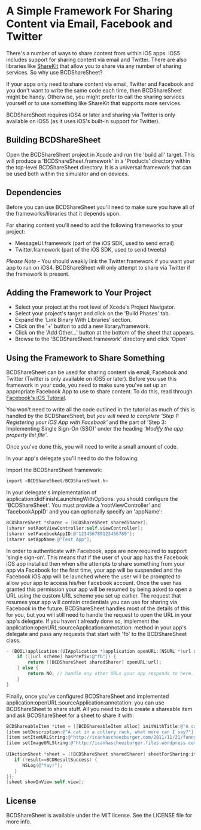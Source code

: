 A Simple Framework For Sharing Content via Email, Facebook and Twitter
======================================================================

There's a number of ways to share content from within iOS apps. iOS5 includes support for sharing content via email and Twitter. There are also libraries like [ShareKit](http://getsharekit.com/) that allow you to share via any number of sharing services. So why use BCDShareSheet?

If your apps only need to share content via email, Twitter and Facebook and you don't want to write the same code each time, then BCDShareSheet might be handy. Otherwise, you might prefer to call the sharing services yourself or to use something like ShareKit that supports more services.

BCDShareSheet requires iOS4 or later and sharing via Twitter is only available on iOS5 (as it uses iOS's built-in support for Twitter).

Building BCDShareSheet
----------------------

Open the BCDShareSheet project in Xcode and run the 'build all' target. This will produce a 'BCDShareSheet.framework' in a 'Products' directory within the top-level BCDShareSheet directory. It is a universal framework that can be used both within the simulator and on devices.

Dependencies
------------

Before you can use BCDShareSheet you'll need to make sure you have all of the frameworks/libraries that it depends upon.

For sharing content you'll need to add the following frameworks to your project:

- MessageUI.framework (part of the iOS SDK, used to send email)
- Twitter.framework (part of the iOS SDK, used to send tweets)

*Please Note* - You should weakly link the Twitter.framework if you want your app to run on iOS4. BCDShareSheet will only attempt to share via Twitter if the framework is present.

Adding the Framework to Your Project
------------------------------------

- Select your project at the root level of Xcode's Project Navigator.
- Select your project's target and click on the 'Build Phases' tab.
- Expand the 'Link Binary With Libraries' section.
- Click on the '+' button to add a new library/framework.
- Click on the 'Add Other...' button at the bottom of the sheet that appears.
- Browse to the 'BCDShareSheet.framework' directory and click 'Open'

Using the Framework to Share Something
--------------------------------------
BCDShareSheet can be used for sharing content via email, Facebook and Twitter (Twitter is only available on iOS5 or later). Before you use this framework in your code, you need to make sure you've set up an appropriate Facebook App to use to share content. To do this, read through [Facebook's iOS Tutorial](https://developers.facebook.com/docs/mobile/ios/build/).

You won't need to write all the code outlined in the tutorial as much of this is handled by the BCDShareSheet, but *you will need to complete 'Step 1: Registering your iOS App with Facebook'* and the part of 'Step 3: Implementing Single Sign-On (SSO)' under the heading *'Modify the app property list file'*.

Once you've done this, you will need to write a small amount of code.

In your app's delegate you'll need to do the following:

Import the BCDShareSheet framework:

``` objective-c
import <BCDShareSheet/BCDShareSheet.h>
```
	
In your delegate's implementation of application:didFinishLaunchingWithOptions: you should configure the 'BCDShareSheet'. You must provide a 'rootViewController' and 'facebookAppID' and you can optionally specify an 'appName':

``` objective-c
BCDShareSheet *sharer = [BCDShareSheet sharedSharer];
[sharer setRootViewController:self.viewController];
[sharer setFacebookAppID:@"123456789123456789"];
[sharer setAppName:@"Test App"];
```
	
In order to authenticate with Facebook, apps are now required to support 'single sign-on'. This means that if the user of your app has the Facebook iOS app installed then when s/he attempts to share something from your app via Facebook for the first time, your app will be suspended and the Facebook iOS app will be launched where the user will be prompted to allow your app to access his/her Facebook account. Once the user has granted this permission your app will be resumed by being asked to open a URL using the custom URL scheme you set up earlier. The request that resumes your app will contain credentials you can use for sharing via Facebook in the future. BCDShareSheet handles most of the details of this for you, but you will still need to handle the request to open the URL in your app's delegate. If you haven't already done so, implement the application:openURL:sourceApplication:annotation: method in your app's delegate and pass any requests that start with 'fb' to the BCDShareSheet class.

``` objective-c
- (BOOL)application:(UIApplication *)application openURL:(NSURL *)url sourceApplication:(NSString *)sourceApplication annotation:(id)annotation {
    if ([[url scheme] hasPrefix:@"fb"]) {
        return [[BCDShareSheet sharedSharer] openURL:url];
    } else {
        return NO; // handle any other URLs your app responds to here.
    }
}
```

Finally, once you've configured BCDShareSheet and implemented application:openURL:sourceApplication:annotation: you can use BCDShareSheet to share stuff. All you need to do is create a shareable item and ask BCDShareSheet for a sheet to share it with:

``` objective-c
BCDShareableItem *item = [[BCDShareableItem alloc] initWithTitle:@"A cat in a cutlery rack"];
[item setDescription:@"A cat in a cutlery rack, what more can I say?"];
[item setItemURLString:@"http://icanhascheezburger.com/2011/11/21/funny-pictures-drainin-dah-catlery/"];
[item setImageURLString:@"http://icanhascheezburger.files.wordpress.com/2011/11/funny-pictures-drainin-dah-catlery.jpg"];
 
UIActionSheet *sheet = [[BCDShareSheet sharedSharer] sheetForSharing:item completion:^(BCDResult result) {
   if (result==BCDResultSuccess) {
      NSLog(@"Yay!");
   }
}];
[sheet showInView:self.view];
```

License
-------

BCDShareSheet is available under the MIT license. See the LICENSE file for more info.
